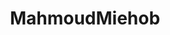 ---
title: MahmoudMiehob
github: https://github.com/MahmoudMiehob
mode: dark
transition: 1s
score: 84.5
archetype:
- Code
- Little Bit of Everything
- Stats and Metrics
---